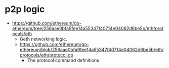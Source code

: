 # p2p logic



- https://github.com/ethereum/go-ethereum/tree/256aae0bfa9fee14a55347f40714e04062d6be5b/eth/protocols/eth
    - Geth networking logic.
    - https://github.com/ethereum/go-ethereum/blob/256aae0bfa9fee14a55347f40714e04062d6be5b/eth/protocols/eth/protocol.go
        - The protocol command definitions

